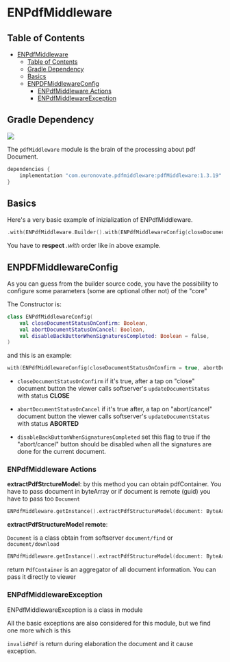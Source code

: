 # ENPdfMiddleware

## Table of Contents

- [ENPdfMiddleware](#enpdfmiddleware)
  - [Table of Contents](#table-of-contents)
  - [Gradle Dependency](#gradle-dependency)
  - [Basics](#basics)
  - [ENPDFMiddlewareConfig](#enpdfmiddlewareconfig)
    - [ENPdfMiddleware Actions](#enpdfmiddleware-actions)
    - [ENPdfMiddlewareException](#enpdfmiddlewareexception)


## Gradle Dependency
![](https://badgen.net/badge/stable/1.3.19/blue)

The `pdfMiddleware` module is the brain of the processing about pdf Document.

```gradle
dependencies {
    implementation "com.euronovate.pdfmiddleware:pdfMiddleware:1.3.19"
}
```
## Basics

Here's a very basic example of inizialization of ENPdfMiddleware.

```kotlin
.with(ENPdfMiddleware.Builder().with(ENPdfMiddlewareConfig(closeDocumentStatusOnConfirm = true, abortDocumentStatusOnCancel = true)).build())
```
                
You have to **respect** *.with* order like in above example.


## ENPDFMiddlewareConfig

As you can guess from the builder source code, you have the possibility to configure some parameters (some are optional other not) of the "core"

The Constructor is:
```kotlin
class ENPdfMiddlewareConfig(
    val closeDocumentStatusOnConfirm: Boolean,
    val abortDocumentStatusOnCancel: Boolean,
    val disableBackButtonWhenSignaturesCompleted: Boolean = false,
)
```
and this is an example:

```kotlin
with(ENPdfMiddlewareConfig(closeDocumentStatusOnConfirm = true, abortDocumentStatusOnCancel = true)
```
* `closeDocumentStatusOnConfirm` if it's true, after a tap on "close" document button the viewer calls softserver's `updateDocumentStatus` with status **CLOSE**

* `abortDocumentStatusOnCancel` if it's true after, a tap on "abort/cancel" document button the viewer calls softserver's  `updateDocumentStatus` with status **ABORTED**

* `disableBackButtonWhenSignaturesCompleted` set this flag to true if the "abort/cancel" button should be disabled when all the signatures are done for the current document.

### ENPdfMiddleware Actions

**extractPdfStrctureModel**: by this method you can obtain pdfContainer. You have to pass document in byteArray or if document is remote (guid) you have to pass too `Document` 
```kotlin
ENPdfMiddleware.getInstance().extractPdfStructureModel(document: ByteArray): PdfContainer
```

**extractPdfStructureModel remote**: 

`Document` is a class obtain from softserver `document/find` or `document/download`

```kotlin
ENPdfMiddleware.getInstance().extractPdfStructureModel(document: ByteArray,remoteDocument: Document): PdfContainer
```
return `PdfContainer` is an aggregator of all document information. You can pass it directly to viewer


### ENPdfMiddlewareException

ENPdfMiddlewareException is a class in module

All the basic exceptions are also considered for this module, but we find one more which is this

`invalidPdf` is return during elaboration the document and it cause exception.

